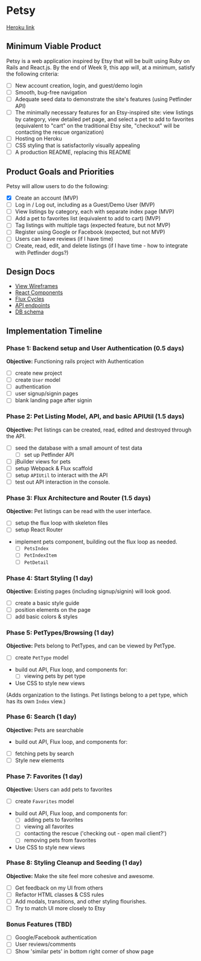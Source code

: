 # Petsy

[Heroku link][Petsy]

[Petsy]: http://www.petsypets.herokuapp.com

## Minimum Viable Product

Petsy is a web application inspired by Etsy that will be built using Ruby on Rails and React.js.  By the end of Week 9, this app will, at a minimum, satisfy the following criteria:

- [ ] New account creation, login, and guest/demo login
- [ ] Smooth, bug-free navigation
- [ ] Adequate seed data to demonstrate the site's features (using Petfinder API)
- [ ] The minimally necessary features for an Etsy-inspired site: view listings by category, view detailed pet page, and select a pet to add to favorites (equivalent to "cart" on the traditional Etsy site, "checkout" will be contacting the rescue organization)
- [ ] Hosting on Heroku
- [ ] CSS styling that is satisfactorily visually appealing
- [ ] A production README, replacing this README

## Product Goals and Priorities

Petsy will allow users to do the following:

<!-- This is a Markdown checklist. Use it to keep track of your
progress. Put an x between the brackets for a checkmark: [x] -->

- [x] Create an account (MVP)
- [ ] Log in / Log out, including as a Guest/Demo User (MVP)
- [ ] View listings by category, each with separate index page (MVP)
- [ ] Add a pet to favorites list (equivalent to add to cart) (MVP)
- [ ] Tag listings with multiple tags (expected feature, but not MVP)
- [ ] Register using Google or Facebook (expected, but not MVP)
- [ ] Users can leave reviews (if I have time)
- [ ] Create, read, edit, and delete listings (if I have time - how to integrate with Petfinder dogs?)

## Design Docs
* [View Wireframes][views]
* [React Components][components]
* [Flux Cycles][flux-cycles]
* [API endpoints][api-endpoints]
* [DB schema][schema]

[views]: ./docs/wireframes
[components]: ./docs/components.md
[flux-cycles]: ./docs/flux-cycles.md
[api-endpoints]: ./docs/api-endpoints.md
[schema]: ./docs/schema.md

## Implementation Timeline

### Phase 1: Backend setup and User Authentication (0.5 days)

**Objective:** Functioning rails project with Authentication

- [ ] create new project
- [ ] create `User` model
- [ ] authentication
- [ ] user signup/signin pages
- [ ] blank landing page after signin

### Phase 2: Pet Listing Model, API, and basic APIUtil (1.5 days)

**Objective:** Pet listings can be created, read, edited and destroyed through the API.

- [ ] seed the database with a small amount of test data
  - [ ] set up Petfinder API
- [ ] jBuilder views for pets
- [ ] setup Webpack & Flux scaffold
- [ ] setup `APIUtil` to interact with the API
- [ ] test out API interaction in the console.

### Phase 3: Flux Architecture and Router (1.5 days)

**Objective:** Pet listings can be read with the user interface.

- [ ] setup the flux loop with skeleton files
- [ ] setup React Router
- implement pets component, building out the flux loop as needed.
  - [ ] `PetsIndex`
  - [ ] `PetIndexItem`
  - [ ] `PetDetail`

### Phase 4: Start Styling (1 day)

**Objective:** Existing pages (including signup/signin) will look good.

- [ ] create a basic style guide
- [ ] position elements on the page
- [ ] add basic colors & styles

### Phase 5: PetTypes/Browsing (1 day)

**Objective:** Pets belong to PetTypes, and can be viewed by PetType.

- [ ] create `PetType` model
- build out API, Flux loop, and components for:
  - [ ] viewing pets by pet type
- Use CSS to style new views

(Adds organization to the listings. Pet listings belong to a pet type,
which has its own `Index` view.)

### Phase 6: Search (1 day)

**Objective:** Pets are searchable

- build out API, Flux loop, and components for:
- [ ] fetching pets by search
- [ ] Style new elements

### Phase 7: Favorites (1 day)

**Objective:** Users can add pets to favorites

- [ ] create `Favorites` model
- build out API, Flux loop, and components for:
  - [ ] adding pets to favorites
  - [ ] viewing all favorites
  - [ ] contacting the rescue ('checking out - open mail client?')
  - [ ] removing pets from favorites
- Use CSS to style new views


### Phase 8: Styling Cleanup and Seeding (1 day)

**Objective:** Make the site feel more cohesive and awesome.

- [ ] Get feedback on my UI from others
- [ ] Refactor HTML classes & CSS rules
- [ ] Add modals, transitions, and other styling flourishes.
- [ ] Try to match UI more closely to Etsy

### Bonus Features (TBD)
- [ ] Google/Facebook authentication
- [ ] User reviews/comments
- [ ] Show 'similar pets' in bottom right corner of show page

[phase-onetwo]: ./docs/phases/phase1-2.md
[phase-threefour]: ./docs/phases/phase3-4.md
[phase-fivesix]: ./docs/phases/phase5-6.md
[phase-seveneight]: ./docs/phases/phase7-8.md

